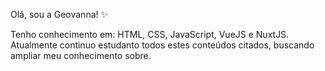 Olá, sou a Geovanna! ✨

Tenho conhecimento em: HTML, CSS, JavaScript, VueJS e NuxtJS. 
Atualmente continuo estudanto todos estes conteúdos citados, buscando ampliar meu conhecimento sobre.
